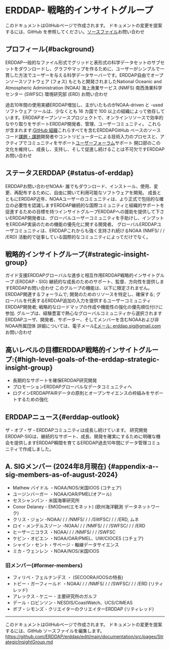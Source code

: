 # ERDDAP- 戦略的インサイトグループ

このドキュメントはGitHubページで作成されます。 ドキュメントの変更を提案するには、GitHub を参照してください。[ソースファイル](https://github.com/ERDDAP/erddap/blob/main/documentation/src/pages/StrategicInsightGroup.md)お問い合わせ

## プロフィール{#background} 
ERDDAP一般的なファイル形式でグリッドと表形式の科学データセットのサブセットをダウンロードし、グラフやマップを作るために、ユーザーがシンプルで一貫した方法でユーザーを与える科学データサーバーです。ERDDAP自由でオープンソースソフトウェア (フォス) もともと開発されましたNational Oceanic and Atmospheric Administration  (NOAA) 海上漁業サービス (NMFS) 南西漁業科学センター (SWFSC) 環境研究部 (ERD) お問い合わせ

過去10年間の使用実績ERDDAP増加し、主がいたものがNOAA-driven と -used ソフトウェア ツールは、少なくとも 16 カ国で 100 以上の組織によって依存しています。ERDDAPオープンソースプロジェクトで、オンラインリソースで効率的なやり取りをサポートERDDAP開発者、管理、ユーザーコミュニティ。 これらが含まれます:[GitHub 組織](https://github.com/erddap)これらすべてを含むERDDAPGitHub ベースのソースコード[課題・課題](https://github.com/ERDDAP/erddap/discussions)開発者やコントリビューターによる技術入力のプロセスと、アクティブでコミュニティをサポート[ユーザーフォーラム](https://groups.google.com/g/erddap)サポート 開口部のこの文化を維持し、成長し、支持し、そして促進し続けることは不可欠ですERDDAPお問い合わせ

## ステータスERDDAP {#status-of-erddap} 
ERDDAPお問い合わせNOAA- 誰でもダウンロード、インストール、使用、変更、再配布するために、自由に開いて利用可能なソフトウェアを開発。 成長とともにERDDAP近年、NOAAユーザーのコミュニティは、より正式で包括的な確立の必要性を認識しますERDDAP継続的な国際コミュニティと組織的サポートを促進するための目標を持つインサイトグループERDDAPへの援助を提供して下さいERDDAP開発者は、グローバルユーザーコミュニティを手助けし、インプットをERDDAP実装のための機能の優先化に関する開発者。 グローバルERDDAPユーザコミュニティは、ERDDAPこれからも強く支持され続けるNOAA  (NMFS/ / / /ERD) 活動的で従事している国際的なコミュニティによってだけでなく。

## 戦略的インサイトグループ{#strategic-insight-group} 
ガイド支援ERDDAPグローバルな進歩と相互作用ERDDAP戦略的インサイトグループ (ERDDAP・SIG) 継続的な成長のためのサポート、監督、方向性を提供しますERDDAPお問い合わせ このグループの機能は、以下に限定されません。ERDDAP関連するフォーラムで; 開発のためのリソースを特定し、確保する; グローバルを代表するERDDAP追加の入力を提供するユーザーコミュニティERDDAP開発者; 戦略的なロードマップの作成や機能性の強化の優先順位付けに参加. グループは、経験豊富で熱心なグローバルコミュニティから選択されますERDDAPユーザ、開発者、サポーター、そしてメンバーを含むNOAAおよび非NOAA所属団体 詳細については、電子メール[Eメール: erddap.sig@gmail.com](mailto:erddap.sig@gmail.com)お問い合わせ

## 高いレベルの目標ERDDAP戦略的インサイトグループ:{#high-level-goals-of-the-erddap-strategic-insight-group} 
* 長期的なサポートを確保ERDDAP研究開発
* プロモーションERDDAPグローバルなデータコミュニティへ
* ログインERDDAPFAIRデータの原則とオープンサイエンスの枠組みをサポートするための強化

## ERDDAPニュース{#erddap-outlook} 
ザ・オブ・ザ・ERDDAPコミュニティは成長し続けています。 研究開発ERDDAP-SIGは、継続的なサポート、成長、開発を確実にするために明確な機会を提供しますERDDAP瞬間を育てるERDDAP過去10年間にデータ管理コミュニティで作成しました。

## A. SIGメンバー (2024年8月現在)  {#appendix-a--sig-members-as-of-august-2024} 
* Mathew バイドル ・NOAA/NOS/米国IOOS (コチェア) 
* ユージンバーガー ・NOAA/OAR/PMEL(オアール)
* セスシャンパン - 米国海軍研究所
* Conor Delaney - EMODnet(エモネット) (欧州海洋観測 データネットワーク) 
* クリス・ジョン -NOAA/ / / /NMFS/ / / /SWFSC/ / / /ERD, ムネ
* ロイ・メンデルスゾーン -NOAA/ / / /NMFS/ / / /SWFSC/ / / /ERD
* ヒーザーニコラス ・NOAA/ / / /NMFS/ / / /SWFSC
* ケビン・オビエン ・NOAA/OAR/PMEL、UW/CIOCES (コチェア) 
* シャイン・セント・サベージ - 軸線データサイエンス
* ミカ・ウェンレン ・NOAA/NOS/米国IOOS

### 旧メンバー{#former-members} 
* フィリペ・フェルナンデス ・ (SECOORA/IOOSの特長)  
* トビー・ガーフィールド ・NOAA/ / / /NMFS/ / / /SWFSC/ / / /ERD  (リティレッド) 
* アレックス・ケニー - 主要研究所のガルフ
* デール・ロビンソン - NESDIS/CoastWatch、UCS/CIMEAS
* ボブ・シモンズ - クリエイターのクリエイターERDDAP  (リティレッド) 

---

このドキュメントはGitHubページで作成されます。 ドキュメントの変更を提案するには、GitHub ソースファイルを編集します。[ https://github.com/ERDDAP/erddap/edit/main/documentation/src/pages/StrategicInsightGroup.md ](https://github.com/ERDDAP/erddap/edit/main/documentation/src/pages/StrategicInsightGroup.md)
